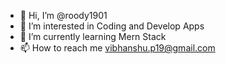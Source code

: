 - 👋 Hi, I’m @roody1901
- 👀 I’m interested in Coding and Develop Apps
- 🌱 I’m currently learning Mern Stack
- 📫 How to reach me vibhanshu.p19@gmail.com

<!---
roody1901/roody1901 is a ✨ special ✨ repository because its `README.md` (this file) appears on your GitHub profile.
You can click the Preview link to take a look at your changes.
--->
